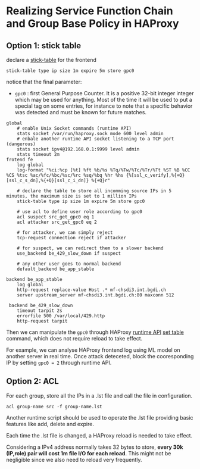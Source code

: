 # Realizing Service Function Chain and Group Base Policy in HAProxy

## Option 1: stick table
declare a [stick-table](https://cbonte.github.io/haproxy-dconv/1.8/configuration.html#4.2-stick-table%20type) for the frontend
```
stick-table type ip size 1m expire 5m store gpc0
```
notice that the final parameter:
  - `gpc0` : first General Purpose Counter. It is a positive 32-bit integer
    integer which may be used for anything. Most of the time it will be used
    to put a special tag on some entries, for instance to note that a
    specific behavior was detected and must be known for future matches.

```
global
    # enable Unix Socket commands (runtime API)
    stats socket /var/run/haproxy.sock mode 600 level admin
    # enbale another runtime API socket listening to a TCP port (dangerous) 
    stats socket ipv4@192.168.0.1:9999 level admin
    stats timeout 2m
frotend fe
    log global
    log-format "%ci:%cp [%t] %ft %b/%s %Tq/%Tw/%Tc/%Tr/%Tt %ST %B %CC %CS %tsc %ac/%fc/%bc/%sc/%rc %sq/%bq %hr %hs {%[ssl_c_verify],%{+Q}[ssl_c_s_dn],%{+Q}[ssl_c_i_dn]} %{+Q}r"

    # declare the table to store all incomming source IPs in 5 minutes, the maximum size is set to 1 million IPs
    stick-table type ip size 1m expire 5m store gpc0

    # use acl to define user role according to gpc0
    acl suspect src_get_gpc0 eq 1
    acl attacker src_get_gpc0 eq 2

    # for attacker, we can simply reject 
    tcp-request connection reject if attacker

    # for suspect, we can redirect them to a slower backend
    use_backend be_429_slow_down if suspect

    # any other user goes to normal backend
    default_backend be_app_stable

backend be_app_stable
    log global
    http-request replace-value Host .* mf-chsdi3.int.bgdi.ch
    server upstream_server mf-chsdi3.int.bgdi.ch:80 maxconn 512

 backend be_429_slow_down    
    timeout tarpit 2s
    errorfile 500 /var/local/429.http
    http-request tarpit
```
Then we can manipulate the `gpc0` through HAProxy [runtime API](https://cbonte.github.io/haproxy-dconv/1.8/management.html#9.3) [set table](https://cbonte.github.io/haproxy-dconv/1.8/management.html#9.3-set%20table) command, which does not require reload to take effect.

For example, we can analyse HAProxy frontend log using ML model on another server in real time. Once attack deteceted, block the cooresponding IP by setting `gpc0 = 2` through runtime API.

## Option 2: ACL
For each group, store all the IPs in a .lst file and call the file in configuration.
```
acl group-name src -f group-name.lst
```
Another runtime script should be used to operate the .lst file providing basic features like add, delete and expire. 

Each time the .lst file is changed, a HAProxy reload is needed to take effect.

Considering a IPv4 address normally takes 32 bytes to store, **every 30k (IP,role) pair will cost 1m file I/O for each reload**. This might not be negligible since we also need to reload very frequently.